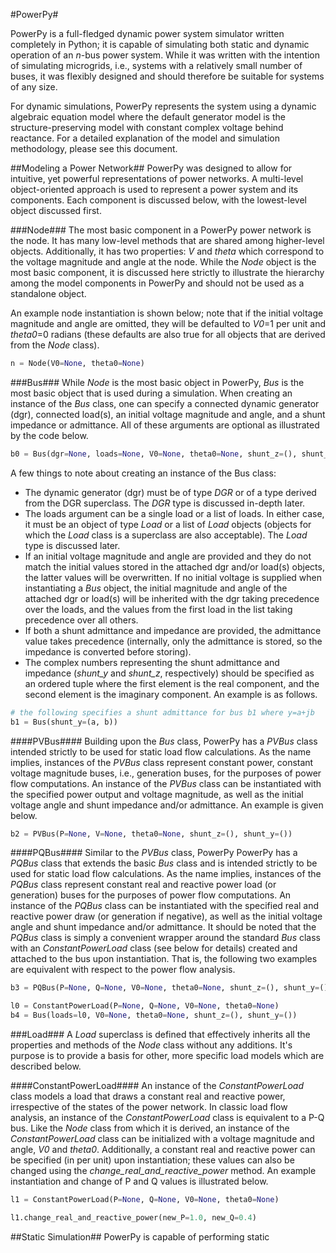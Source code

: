 #PowerPy#

PowerPy is a full-fledged dynamic power system simulator written completely in Python; it is capable of simulating both static and dynamic operation of an *n*-bus power system.  While it was written with the intention of simulating microgrids, i.e., systems with a relatively small number of buses, it was flexibly designed and should therefore be suitable for systems of any size.

For dynamic simulations, PowerPy represents the system using a dynamic algebraic equation model where the default generator model is the structure-preserving model with constant complex voltage behind reactance.  For a detailed explanation of the model and simulation methodology, please see this document.

##Modeling a Power Network##
PowerPy was designed to allow for intuitive, yet powerful representations of power networks.  A multi-level object-oriented approach is used to represent a power system and its components.  Each component is discussed below, with the lowest-level object discussed first.

###Node###
The most basic component in a PowerPy power network is the node.  It has many low-level methods that are shared among higher-level objects.  Additionally, it has two properties: *V* and *theta* which correspond to the voltage magnitude and angle at the node.  While the *Node* object is the most basic component, it is discussed here strictly to illustrate the hierarchy among the model components in PowerPy and should not be used as a standalone object.

An example node instantiation is shown below; note that if the initial voltage magnitude and angle are omitted, they will be defaulted to *V0*=1 per unit and *theta0*=0 radians (these defaults are also true for all objects that are derived from the *Node* class).

```python
n = Node(V0=None, theta0=None)
```

###Bus###
While *Node* is the most basic object in PowerPy, *Bus* is the most basic object that is used during a simulation.  When creating an instance of the *Bus* class, one can specify a connected dynamic generator (dgr), connected load(s), an initial voltage magnitude and angle, and a shunt impedance or admittance.  All of these arguments are optional as illustrated by the code below.

```python
b0 = Bus(dgr=None, loads=None, V0=None, theta0=None, shunt_z=(), shunt_y=())
```

A few things to note about creating an instance of the Bus class:

* The dynamic generator (dgr) must be of type *DGR* or of a type derived from the DGR superclass. The *DGR* type is discussed in-depth later.
* The loads argument can be a single load or a list of loads.  In either case, it must be an object of type *Load* or a list of *Load* objects (objects for which the *Load* class is a superclass are also acceptable). The *Load* type is discussed later.
* If an initial voltage magnitude and angle are provided and they do not match the initial values stored in the attached dgr and/or load(s) objects, the latter values will be overwritten.  If no initial voltage is supplied when instantiating a *Bus* object, the initial magnitude and angle of the attached dgr or load(s) will be inherited with the dgr taking precedence over the loads, and the values from the first load in the list taking precedence over all others.
* If both a shunt admittance and impedance are provided, the admittance value takes precedence (internally, only the admittance is stored, so the impedance is converted before storing).
* The complex numbers representing the shunt admittance and impedance (*shunt_y* and *shunt_z*, respectively) should be specified as an ordered tuple where the first element is the real component, and the second element is the imaginary component.  An example is as follows.

```python
# the following specifies a shunt admittance for bus b1 where y=a+jb
b1 = Bus(shunt_y=(a, b))
```

####PVBus####
Building upon the *Bus* class, PowerPy has a *PVBus* class intended strictly to be used for static load flow calculations.  As the name implies, instances of the *PVBus* class represent constant power, constant voltage magnitude buses, i.e., generation buses, for the purposes of power flow computations.  An instance of the *PVBus* class can be instantiated with the specified power output and voltage magnitude, as well as the initial voltage angle and shunt impedance and/or admittance.  An example is given below.

```python
b2 = PVBus(P=None, V=None, theta0=None, shunt_z=(), shunt_y=())
```

####PQBus####
Similar to the *PVBus* class, PowerPy PowerPy has a *PQBus* class that extends the basic *Bus* class and is intended strictly to be used for static load flow calculations.  As the name implies, instances of the *PQBus* class represent constant real and reactive power load (or generation) buses for the purposes of power flow computations.  An instance of the *PQBus* class can be instantiated with the specified real and reactive power draw (or generation if negative), as well as the initial voltage angle and shunt impedance and/or admittance.  It should be noted that the *PQBus* class is simply a convenient wrapper around the standard *Bus* class with an *ConstantPowerLoad* class (see below for details) created and attached to the bus upon instantiation.  That is, the following two examples are equivalent with respect to the power flow analysis.

```python
b3 = PQBus(P=None, Q=None, V0=None, theta0=None, shunt_z=(), shunt_y=())

l0 = ConstantPowerLoad(P=None, Q=None, V0=None, theta0=None)
b4 = Bus(loads=l0, V0=None, theta0=None, shunt_z=(), shunt_y=())
```

###Load###
A *Load* superclass is defined that effectively inherits all the properties and methods of the *Node* class without any additions. It's purpose is to provide a basis for other, more specific load models which are described below.

####ConstantPowerLoad####
An instance of the *ConstantPowerLoad* class models a load that draws a constant real and reactive power, irrespective of the states of the power network.  In classic load flow analysis, an instance of the *ConstantPowerLoad* class is equivalent to a P-Q bus.  Like the *Node* class from which it is derived, an instance of the *ConstantPowerLoad* class can be initialized with a voltage magnitude and angle, *V0* and *theta0*.  Additionally, a constant real and reactive power can be specified (in per unit) upon instantiation; these values can also be changed using the *change_real_and_reactive_power* method.  An example instantiation and change of P and Q values is illustrated below.

```python
l1 = ConstantPowerLoad(P=None, Q=None, V0=None, theta0=None)

l1.change_real_and_reactive_power(new_P=1.0, new_Q=0.4)
```

##Static Simulation##
PowerPy is capable of performing static 
